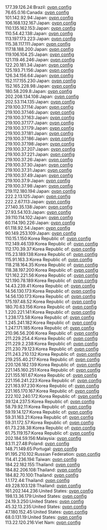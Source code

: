177.39.126.24:Brazil: [ovpn config](vpn/177_39_126_24.ovpn)  
76.65.0.16:Canada: [ovpn config](vpn/76_65_0_16.ovpn)  
101.142.92.94:Japan: [ovpn config](vpn/101_142_92_94.ovpn)  
106.168.132.167:Japan: [ovpn config](vpn/106_168_132_167.ovpn)  
110.135.162.153:Japan: [ovpn config](vpn/110_135_162_153.ovpn)  
110.54.42.138:Japan: [ovpn config](vpn/110_54_42_138.ovpn)  
113.197.173.223:Japan: [ovpn config](vpn/113_197_173_223.ovpn)  
115.38.117.111:Japan: [ovpn config](vpn/115_38_117_111.ovpn)  
117.18.188.200:Japan: [ovpn config](vpn/117_18_188_200.ovpn)  
119.106.104.25:Japan: [ovpn config](vpn/119_106_104_25.ovpn)  
121.119.46.246:Japan: [ovpn config](vpn/121_119_46_246.ovpn)  
122.20.181.34:Japan: [ovpn config](vpn/122_20_181_34.ovpn)  
125.193.71.156:Japan: [ovpn config](vpn/125_193_71_156.ovpn)  
126.34.156.64:Japan: [ovpn config](vpn/126_34_156_64.ovpn)  
152.117.155.230:Japan: [ovpn config](vpn/152_117_155_230.ovpn)  
152.165.228.98:Japan: [ovpn config](vpn/152_165_228_98.ovpn)  
180.58.209.8:Japan: [ovpn config](vpn/180_58_209_8.ovpn)  
202.208.134.108:Japan: [ovpn config](vpn/202_208_134_108.ovpn)  
202.53.114.135:Japan: [ovpn config](vpn/202_53_114_135.ovpn)  
219.100.37.114:Japan: [ovpn config](vpn/219_100_37_114.ovpn)  
219.100.37.146:Japan: [ovpn config](vpn/219_100_37_146.ovpn)  
219.100.37.163:Japan: [ovpn config](vpn/219_100_37_163.ovpn)  
219.100.37.177:Japan: [ovpn config](vpn/219_100_37_177.ovpn)  
219.100.37.179:Japan: [ovpn config](vpn/219_100_37_179.ovpn)  
219.100.37.181:Japan: [ovpn config](vpn/219_100_37_181.ovpn)  
219.100.37.186:Japan: [ovpn config](vpn/219_100_37_186.ovpn)  
219.100.37.198:Japan: [ovpn config](vpn/219_100_37_198.ovpn)  
219.100.37.207:Japan: [ovpn config](vpn/219_100_37_207.ovpn)  
219.100.37.221:Japan: [ovpn config](vpn/219_100_37_221.ovpn)  
219.100.37.26:Japan: [ovpn config](vpn/219_100_37_26.ovpn)  
219.100.37.30:Japan: [ovpn config](vpn/219_100_37_30.ovpn)  
219.100.37.31:Japan: [ovpn config](vpn/219_100_37_31.ovpn)  
219.100.37.49:Japan: [ovpn config](vpn/219_100_37_49.ovpn)  
219.100.37.9:Japan: [ovpn config](vpn/219_100_37_9.ovpn)  
219.100.37.98:Japan: [ovpn config](vpn/219_100_37_98.ovpn)  
219.112.180.194:Japan: [ovpn config](vpn/219_112_180_194.ovpn)  
222.2.13.125:Japan: [ovpn config](vpn/222_2_13_125.ovpn)  
222.2.67.113:Japan: [ovpn config](vpn/222_2_67_113.ovpn)  
27.140.35.138:Japan: [ovpn config](vpn/27_140_35_138.ovpn)  
27.93.54.103:Japan: [ovpn config](vpn/27_93_54_103.ovpn)  
39.110.114.102:Japan: [ovpn config](vpn/39_110_114_102.ovpn)  
60.114.190.226:Japan: [ovpn config](vpn/60_114_190_226.ovpn)  
61.118.92.54:Japan: [ovpn config](vpn/61_118_92_54.ovpn)  
90.149.253.109:Japan: [ovpn config](vpn/90_149_253_109.ovpn)  
110.15.1.150:Korea Republic of: [ovpn config](vpn/110_15_1_150.ovpn)  
112.149.46.139:Korea Republic of: [ovpn config](vpn/112_149_46_139.ovpn)  
112.170.39.37:Korea Republic of: [ovpn config](vpn/112_170_39_37.ovpn)  
115.23.189.138:Korea Republic of: [ovpn config](vpn/115_23_189_138.ovpn)  
115.91.163.3:Korea Republic of: [ovpn config](vpn/115_91_163_3.ovpn)  
118.218.164.35:Korea Republic of: [ovpn config](vpn/118_218_164_35.ovpn)  
118.38.197.200:Korea Republic of: [ovpn config](vpn/118_38_197_200.ovpn)  
121.162.221.56:Korea Republic of: [ovpn config](vpn/121_162_221_56.ovpn)  
121.190.78.189:Korea Republic of: [ovpn config](vpn/121_190_78_189.ovpn)  
14.43.239.41:Korea Republic of: [ovpn config](vpn/14_43_239_41.ovpn)  
14.56.130.173:Korea Republic of: [ovpn config](vpn/14_56_130_173.ovpn)  
14.56.130.173:Korea Republic of: [ovpn config](vpn/14_56_130_173.ovpn)  
175.197.48.52:Korea Republic of: [ovpn config](vpn/175_197_48_52.ovpn)  
180.70.63.156:Korea Republic of: [ovpn config](vpn/180_70_63_156.ovpn)  
1.220.221.141:Korea Republic of: [ovpn config](vpn/1_220_221_141.ovpn)  
1.238.173.58:Korea Republic of: [ovpn config](vpn/1_238_173_58.ovpn)  
1.245.241.182:Korea Republic of: [ovpn config](vpn/1_245_241_182.ovpn)  
1.247.171.185:Korea Republic of: [ovpn config](vpn/1_247_171_185.ovpn)  
210.96.56.206:Korea Republic of: [ovpn config](vpn/210_96_56_206.ovpn)  
211.229.254.4:Korea Republic of: [ovpn config](vpn/211_229_254_4.ovpn)  
211.229.2.238:Korea Republic of: [ovpn config](vpn/211_229_2_238.ovpn)  
211.230.79.123:Korea Republic of: [ovpn config](vpn/211_230_79_123.ovpn)  
211.243.210.132:Korea Republic of: [ovpn config](vpn/211_243_210_132.ovpn)  
219.255.40.217:Korea Republic of: [ovpn config](vpn/219_255_40_217.ovpn)  
220.126.182.139:Korea Republic of: [ovpn config](vpn/220_126_182_139.ovpn)  
221.145.160.251:Korea Republic of: [ovpn config](vpn/221_145_160_251.ovpn)  
221.155.161.67:Korea Republic of: [ovpn config](vpn/221_155_161_67.ovpn)  
221.156.241.223:Korea Republic of: [ovpn config](vpn/221_156_241_223.ovpn)  
221.163.97.230:Korea Republic of: [ovpn config](vpn/221_163_97_230.ovpn)  
221.165.170.167:Korea Republic of: [ovpn config](vpn/221_165_170_167.ovpn)  
222.102.240.172:Korea Republic of: [ovpn config](vpn/222_102_240_172.ovpn)  
39.124.237.5:Korea Republic of: [ovpn config](vpn/39_124_237_5.ovpn)  
58.79.92.11:Korea Republic of: [ovpn config](vpn/58_79_92_11.ovpn)  
59.19.14.127:Korea Republic of: [ovpn config](vpn/59_19_14_127.ovpn)  
59.31.163.21:Korea Republic of: [ovpn config](vpn/59_31_163_21.ovpn)  
59.31.172.57:Korea Republic of: [ovpn config](vpn/59_31_172_57.ovpn)  
61.73.238.38:Korea Republic of: [ovpn config](vpn/61_73_238_38.ovpn)  
61.75.119.157:Korea Republic of: [ovpn config](vpn/61_75_119_157.ovpn)  
202.184.59.156:Malaysia: [ovpn config](vpn/202_184_59_156.ovpn)  
83.11.27.48:Poland: [ovpn config](vpn/83_11_27_48.ovpn)  
148.71.149.65:Portugal: [ovpn config](vpn/148_71_149_65.ovpn)  
91.195.210.102:Russian Federation: [ovpn config](vpn/91_195_210_102.ovpn)  
114.41.236.194:Taiwan: [ovpn config](vpn/114_41_236_194.ovpn)  
184.22.182.155:Thailand: [ovpn config](vpn/184_22_182_155.ovpn)  
184.82.206.108:Thailand: [ovpn config](vpn/184_82_206_108.ovpn)  
184.82.70.100:Thailand: [ovpn config](vpn/184_82_70_100.ovpn)  
1.1.172.44:Thailand: [ovpn config](vpn/1_1_172_44.ovpn)  
49.228.103.128:Thailand: [ovpn config](vpn/49_228_103_128.ovpn)  
161.202.144.236:United States: [ovpn config](vpn/161_202_144_236.ovpn)  
198.13.36.179:United States: [ovpn config](vpn/198_13_36_179.ovpn)  
24.19.3.250:United States: [ovpn config](vpn/24_19_3_250.ovpn)  
45.32.13.235:United States: [ovpn config](vpn/45_32_13_235.ovpn)  
47.180.152.45:United States: [ovpn config](vpn/47_180_152_45.ovpn)  
68.0.131.19:United States: [ovpn config](vpn/68_0_131_19.ovpn)  
113.22.120.216:Viet Nam: [ovpn config](vpn/113_22_120_216.ovpn)  
